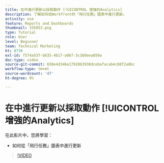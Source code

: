 ```yaml
---
title: 在中進行更新以採取動作 [!UICONTROL 增強的Analytics]
description: 了解如何從Workfront的「飛行任務」圖表中進行更新。
activity: use
feature: Reports and Dashboards
thumbnail: 335053.png
type: Tutorial
role: User
level: Beginner
team: Technical Marketing
kt: 8736
exl-id: f574a537-b635-4b17-a067-3c168eea850a
doc-type: video
source-git-commit: 650e4d346e1792863930dcebafacab4c88f2a8bc
workflow-type: tm+mt
source-wordcount: '47'
ht-degree: 0%

---
```


# 在中進行更新以採取動作 [!UICONTROL 增強的Analytics]

在此影片中，您將學習：

* 如何從「飛行任務」圖表中進行更新

>[!VIDEO](https://video.tv.adobe.com/v/335053/?quality=12&learn=on)
